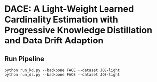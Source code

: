 # DACE: A Light-Weight Learned Cardinality Estimation with Progressive Knowledge Distillation and Data Drift Adaption

## Run Pipeline
```
python run_kd.py --backbone FACE --dataset JOB-light
python run_ds.py --backbone FACE --dataset JOB-light
```
